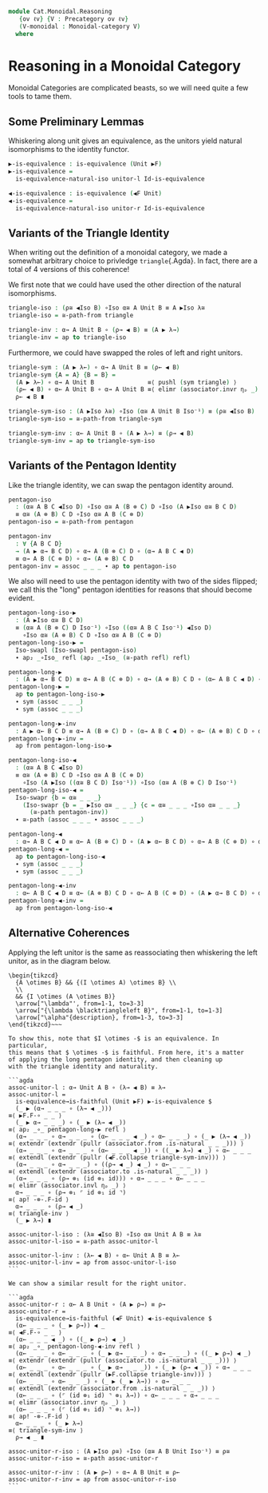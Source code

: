 <!--
```agda
open import Cat.Prelude

open import Cat.Functor.Bifunctor
open import Cat.Functor.Base
open import Cat.Functor.Equivalence
open import Cat.Instances.Functor
open import Cat.Monoidal.Base

import Cat.Reasoning
```
-->

```agda
module Cat.Monoidal.Reasoning
   {ov ℓv} {V : Precategory ov ℓv}
   (V-monoidal : Monoidal-category V)
  where
```

<!--
```agda
open Cat.Reasoning V
open Monoidal-category V-monoidal public
open _=>_

private variable
  A B C D X Y Z : Ob
```
-->

# Reasoning in a Monoidal Category

Monoidal Categories are complicated beasts, so we will need quite a few
tools to tame them.

## Some Preliminary Lemmas

Whiskering along unit gives an equivalence, as the unitors yield
natural isomorphisms to the identity functor.

```agda
▶-is-equivalence : is-equivalence (Unit ▶F)
▶-is-equivalence =
  is-equivalence-natural-iso unitor-l Id-is-equivalence

◀-is-equivalence : is-equivalence (◀F Unit)
◀-is-equivalence =
  is-equivalence-natural-iso unitor-r Id-is-equivalence
```

## Variants of the Triangle Identity

When writing out the definition of a monoidal category, we made a
somewhat arbitrary choice to privledge `triangle`{.Agda}. In fact, there
are a total of 4 versions of this coherence!

We first note that we could have used the other direction of the
natural isomorphisms.

```agda
triangle-iso : (ρ≅ ◀Iso B) ∘Iso α≅ A Unit B ≡ A ▶Iso λ≅
triangle-iso = ≅-path-from triangle

triangle-inv : α→ A Unit B ∘ (ρ→ ◀ B) ≡ (A ▶ λ→)
triangle-inv = ap to triangle-iso
```

Furthermore, we could have swapped the roles of left and right
unitors.

```agda
triangle-sym : (A ▶ λ←) ∘ α→ A Unit B ≡ (ρ← ◀ B)
triangle-sym {A = A} {B = B} = 
  (A ▶ λ←) ∘ α→ A Unit B               ≡⟨ pushl (sym triangle) ⟩
  (ρ← ◀ B) ∘ α← A Unit B ∘ α→ A Unit B ≡⟨ elimr (associator.invr ηₚ _) ⟩
  ρ← ◀ B ∎

triangle-sym-iso : (A ▶Iso λ≅) ∘Iso (α≅ A Unit B Iso⁻¹) ≡ (ρ≅ ◀Iso B)
triangle-sym-iso = ≅-path-from triangle-sym

triangle-sym-inv : α← A Unit B ∘ (A ▶ λ→) ≡ (ρ→ ◀ B)
triangle-sym-inv = ap to triangle-sym-iso
```

## Variants of the Pentagon Identity

Like the triangle identity, we can swap the pentagon identity around.

```agda
pentagon-iso
  : (α≅ A B C ◀Iso D) ∘Iso α≅ A (B ⊗ C) D ∘Iso (A ▶Iso α≅ B C D)
  ≡ α≅ (A ⊗ B) C D ∘Iso α≅ A B (C ⊗ D)
pentagon-iso = ≅-path-from pentagon

pentagon-inv
  : ∀ {A B C D}
  → (A ▶ α→ B C D) ∘ α→ A (B ⊗ C) D ∘ (α→ A B C ◀ D)
  ≡ α→ A B (C ⊗ D) ∘ α→ (A ⊗ B) C D
pentagon-inv = assoc _ _ _ ∙ ap to pentagon-iso
```

We also will need to use the pentagon identity with two of the sides
flipped; we call this the "long" pentagon identities for reasons that should
become evident.

```agda
pentagon-long-iso-▶
  : (A ▶Iso α≅ B C D)
  ≡ (α≅ A (B ⊗ C) D Iso⁻¹) ∘Iso ((α≅ A B C Iso⁻¹) ◀Iso D)
    ∘Iso α≅ (A ⊗ B) C D ∘Iso α≅ A B (C ⊗ D)
pentagon-long-iso-▶ =
  Iso-swapl (Iso-swapl pentagon-iso)
  ∙ ap₂ _∘Iso_ refl (ap₂ _∘Iso_ (≅-path refl) refl)

pentagon-long-▶
  : (A ▶ α→ B C D) ≡ α→ A B (C ⊗ D) ∘ α→ (A ⊗ B) C D ∘ (α← A B C ◀ D) ∘ α← A (B ⊗ C) D 
pentagon-long-▶ =
  ap to pentagon-long-iso-▶
  ∙ sym (assoc _ _ _)
  ∙ sym (assoc _ _ _)

pentagon-long-▶-inv
  : A ▶ α← B C D ≡ α→ A (B ⊗ C) D ∘ (α→ A B C ◀ D) ∘ α← (A ⊗ B) C D ∘ α← A B (C ⊗ D)
pentagon-long-▶-inv =
  ap from pentagon-long-iso-▶

pentagon-long-iso-◀
  : (α≅ A B C ◀Iso D)
  ≡ α≅ (A ⊗ B) C D ∘Iso α≅ A B (C ⊗ D)
    ∘Iso (A ▶Iso ((α≅ B C D) Iso⁻¹)) ∘Iso (α≅ A (B ⊗ C) D Iso⁻¹)
pentagon-long-iso-◀ =
  Iso-swapr {b = α≅ _ _ _}
    (Iso-swapr {b = _ ▶Iso α≅ _ _ _} {c = α≅ _ _ _ ∘Iso α≅ _ _ _}
      (≅-path pentagon-inv))
  ∙ ≅-path (assoc _ _ _ ∙ assoc _ _ _)

pentagon-long-◀
  : α→ A B C ◀ D ≡ α← A (B ⊗ C) D ∘ (A ▶ α← B C D) ∘ α→ A B (C ⊗ D) ∘ α→ (A ⊗ B) C D
pentagon-long-◀ =
  ap to pentagon-long-iso-◀
  ∙ sym (assoc _ _ _)
  ∙ sym (assoc _ _ _)

pentagon-long-◀-inv
  : α← A B C ◀ D ≡ α← (A ⊗ B) C D ∘ α← A B (C ⊗ D) ∘ (A ▶ α→ B C D) ∘ α→ A (B ⊗ C) D
pentagon-long-◀-inv =
  ap from pentagon-long-iso-◀
```

## Alternative Coherences

Applying the left unitor is the same as reassociating then whiskering the
left unitor, as in the diagram below.

~~~{.quiver}
\begin{tikzcd}
  {A \otimes B} && {(I \otimes A) \otimes B} \\
  \\
  && {I \otimes (A \otimes B)}
  \arrow["\lambda"', from=1-1, to=3-3]
  \arrow["{\lambda \blacktriangleleft B}", from=1-1, to=1-3]
  \arrow["\alpha"{description}, from=1-3, to=3-3]
\end{tikzcd}~~~

To show this, note that $I \otimes -$ is an equivalence. In particular,
this means that $ \otimes -$ is faithful. From here, it's a matter
of applying the long pentagon identity, and then cleaning up
with the triangle identity and naturality.

```agda
assoc-unitor-l : α→ Unit A B ∘ (λ→ ◀ B) ≡ λ→
assoc-unitor-l =
  is-equivalence→is-faithful (Unit ▶F) ▶-is-equivalence $
  (_ ▶ (α→ _ _ _ ∘ (λ→ ◀ _)))                                        ≡⟨ ▶F.F-∘ _ _ ⟩
  (_ ▶ α→ _ _ _) ∘ (_ ▶ (λ→ ◀ _))                                    ≡⟨ ap₂ _∘_ pentagon-long-▶ refl ⟩
  (α→ _ _ _ ∘ α→ _ _ _ ∘ (α← _ _ _ ◀ _) ∘ α← _ _ _) ∘ (_ ▶ (λ→ ◀ _)) ≡⟨ extendr (extendr (pullr (associator.from .is-natural _ _ _))) ⟩
  (α→ _ _ _ ∘ α→ _ _ _ ∘ (α← _ _ _ ◀ _)) ∘ ((_ ▶ λ→) ◀ _) ∘ α← _ _ _ ≡⟨ extendl (extendr (pullr (◀F.collapse triangle-sym-inv))) ⟩
  (α→ _ _ _ ∘ α→ _ _ _) ∘ ((ρ→ ◀ _) ◀ _) ∘ α← _ _ _                  ≡⟨ extendl (extendr (associator.to .is-natural _ _ _)) ⟩
  (α→ _ _ _ ∘ (ρ→ ⊗₁ (id ⊗₁ id))) ∘ α→ _ _ _ ∘ α← _ _ _              ≡⟨ elimr (associator.invl ηₚ _) ⟩
  α→ _ _ _ ∘ (ρ→ ⊗₁ ⌜ id ⊗₁ id ⌝)                                    ≡⟨ ap! -⊗-.F-id ⟩
  α→ _ _ _ ∘ (ρ→ ◀ _)                                                ≡⟨ triangle-inv ⟩
  (_ ▶ λ→) ∎

assoc-unitor-l-iso : (λ≅ ◀Iso B) ∘Iso α≅ Unit A B ≡ λ≅
assoc-unitor-l-iso = ≅-path assoc-unitor-l

assoc-unitor-l-inv : (λ← ◀ B) ∘ α← Unit A B ≡ λ←
assoc-unitor-l-inv = ap from assoc-unitor-l-iso
```

We can show a similar result for the right unitor.

```agda
assoc-unitor-r : α← A B Unit ∘ (A ▶ ρ→) ≡ ρ→
assoc-unitor-r =
  is-equivalence→is-faithful (◀F Unit) ◀-is-equivalence $
  (α← _ _ _ ∘ (_ ▶ ρ→)) ◀ _                                          ≡⟨ ◀F.F-∘ _ _ ⟩
  (α← _ _ _ ◀ _) ∘ ((_ ▶ ρ→) ◀ _)                                    ≡⟨ ap₂ _∘_ pentagon-long-◀-inv refl ⟩
  (α← _ _ _ ∘ α← _ _ _ ∘ (_ ▶ α→ _ _ _) ∘ α→ _ _ _) ∘ ((_ ▶ ρ→) ◀ _) ≡⟨ extendr (extendr (pullr (associator.to .is-natural _ _ _))) ⟩
  (α← _ _ _ ∘ α← _ _ _ ∘ (_ ▶ α→ _ _ _)) ∘ (_ ▶ (ρ→ ◀ _)) ∘ α→ _ _ _ ≡⟨ extendl (extendr (pullr (▶F.collapse triangle-inv))) ⟩
  (α← _ _ _ ∘ α← _ _ _) ∘ (_ ▶ (_ ▶ λ→)) ∘ α→ _ _ _                  ≡⟨ extendl (extendr (associator.from .is-natural _ _ _)) ⟩
  (α← _ _ _ ∘ (⌜ (id ⊗₁ id) ⌝ ⊗₁ λ→)) ∘ α← _ _ _ ∘ α→ _ _ _          ≡⟨ elimr (associator.invr ηₚ _) ⟩
  (α← _ _ _ ∘ (⌜ (id ⊗₁ id) ⌝ ⊗₁ λ→))                                ≡⟨ ap! -⊗-.F-id ⟩
  α← _ _ _ ∘ (_ ▶ λ→)                                                ≡⟨ triangle-sym-inv ⟩
  ρ→ ◀ _ ∎

assoc-unitor-r-iso : (A ▶Iso ρ≅) ∘Iso (α≅ A B Unit Iso⁻¹) ≡ ρ≅
assoc-unitor-r-iso = ≅-path assoc-unitor-r

assoc-unitor-r-inv : (A ▶ ρ←) ∘ α→ A B Unit ≡ ρ←
assoc-unitor-r-inv = ap from assoc-unitor-r-iso
```

